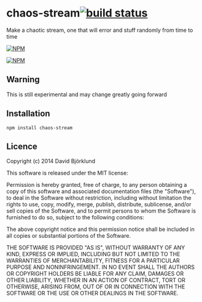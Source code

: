 # chaos-stream[![build status](https://secure.travis-ci.org/kesla/chaos-stream.png)](http://travis-ci.org/kesla/chaos-stream)

Make a chaotic stream, one that will error and stuff randomly from time to time

[![NPM](https://nodei.co/npm/chaos-stream.png?downloads&stars)](https://nodei.co/npm/chaos-stream/)

[![NPM](https://nodei.co/npm-dl/chaos-stream.png)](https://nodei.co/npm/chaos-stream/)

## Warning

This is still experimental and may change greatly going forward

## Installation

```
npm install chaos-stream
```

## Licence

Copyright (c) 2014 David Björklund

This software is released under the MIT license:

Permission is hereby granted, free of charge, to any person obtaining a copy
of this software and associated documentation files (the "Software"), to deal
in the Software without restriction, including without limitation the rights
to use, copy, modify, merge, publish, distribute, sublicense, and/or sell
copies of the Software, and to permit persons to whom the Software is
furnished to do so, subject to the following conditions:

The above copyright notice and this permission notice shall be included in
all copies or substantial portions of the Software.

THE SOFTWARE IS PROVIDED "AS IS", WITHOUT WARRANTY OF ANY KIND, EXPRESS OR
IMPLIED, INCLUDING BUT NOT LIMITED TO THE WARRANTIES OF MERCHANTABILITY,
FITNESS FOR A PARTICULAR PURPOSE AND NONINFRINGEMENT. IN NO EVENT SHALL THE
AUTHORS OR COPYRIGHT HOLDERS BE LIABLE FOR ANY CLAIM, DAMAGES OR OTHER
LIABILITY, WHETHER IN AN ACTION OF CONTRACT, TORT OR OTHERWISE, ARISING FROM,
OUT OF OR IN CONNECTION WITH THE SOFTWARE OR THE USE OR OTHER DEALINGS IN
THE SOFTWARE.

